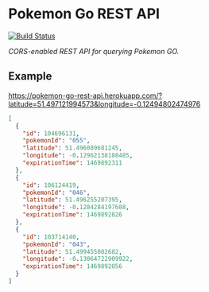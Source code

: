 # Pokemon Go REST API

[![Build Status](https://travis-ci.org/cristianrgreco/pokemon-go-alerts.svg?branch=master)](https://travis-ci.org/cristianrgreco/pokemon-go-alerts)

*CORS-enabled REST API for querying Pokemon GO.*

## Example

https://pokemon-go-rest-api.herokuapp.com/?latitude=51.497121994573&longitude=-0.12494802474976

```json
[
  {
    "id": 104696131,
    "pokemonId": "055",
    "latitude": 51.496089681245,
    "longitude": -0.12962138188485,
    "expirationTime": 1469892311
  },
  {
    "id": 106124419,
    "pokemonId": "046",
    "latitude": 51.496255207395,
    "longitude": -0.1284284197688,
    "expirationTime": 1469892826
  },
  {
    "id": 103714140,
    "pokemonId": "043",
    "latitude": 51.499455082682,
    "longitude": -0.13064722909922,
    "expirationTime": 1469892056
  }
]
```

